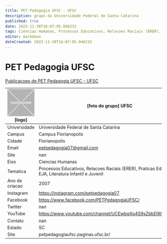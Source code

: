 ```yaml
---
title: PET Pedagogia UFSC - UFSC
description: grupo da Universidade Federal de Santa Catarina
published: true
date: 2023-11-30T16:07:05.046232
tags: Ciencias Humanas, Processos Educativos, Relacoes Raciais (ERER), Praticas Educativas, EJA, Literatura Infantil e Juvenil
editor: markdown
dateCreated: 2023-11-30T16:07:05.046232
---
```


# PET Pedagogia UFSC

[Publicacoes de PET Pedagogia UFSC - UFSC](/atividade/91PETPedagogiaUFSCUFSC/feed.md)

| ![placeholder.png](/placeholder.png) [logo] | [foto do grupo] UFSC         |
| ------------------------------------------- | ------------------------------------------------- |
| Universidade                                | Universidade Federal de Santa Catarina      |
| Campus                                      | Campus Florianopolis            |
| Cidade                                      | Florianopolis             |
| Email                                       | petpedagogia07@gmail.com             |
| Site                                        | nan              |
| Eixo                                        | Ciencias Humanas              |
| Tematica                                    | Processos Educativos, Relacoes Raciais (ERER), Praticas Educativas, EJA, Literatura Infantil e Juvenil          |
| Ano de criacao                              | 2007        |
| Instagram                                   | https://instagram.com/petpedagogia07         |
| Facebook                                    | https://www.facebook.com/PETPedagogiaUFSC/          |
| Twitter                                     | nan           |
| YouTube                                     | https://www.youtube.com/channel/UCEwbqXp4S9sZbbDWRe_UAqw           |
| Contato                                     | nan         |
| Estado                                      |  SC            |
| Site                                        | petpedagogiaufsc.paginas.ufsc.br/ |
